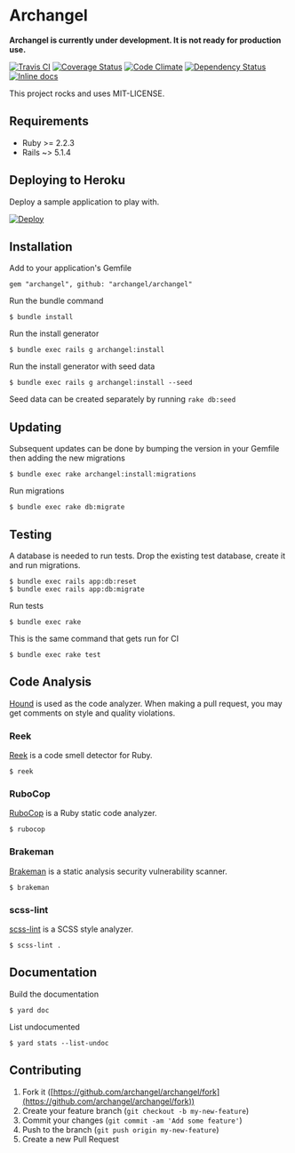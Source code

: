 # Archangel

**Archangel is currently under development. It is not ready for production use.**

[![Travis CI](https://travis-ci.org/archangel/archangel.svg?branch=master)](https://travis-ci.org/archangel/archangel)
[![Coverage Status](https://coveralls.io/repos/github/archangel/archangel/badge.svg?branch=master)](https://coveralls.io/github/archangel/archangel?branch=master)
[![Code Climate](https://codeclimate.com/github/archangel/archangel/badges/gpa.svg)](https://codeclimate.com/github/archangel/archangel)
[![Dependency Status](https://gemnasium.com/badges/github.com/archangel/archangel.svg)](https://gemnasium.com/github.com/archangel/archangel)
[![Inline docs](http://inch-ci.org/github/archangel/archangel.svg?branch=master)](http://inch-ci.org/github/archangel/archangel)

This project rocks and uses MIT-LICENSE.

## Requirements

- Ruby >= 2.2.3
- Rails ~> 5.1.4

## Deploying to Heroku

Deploy a sample application to play with.

[![Deploy](https://www.herokucdn.com/deploy/button.svg)](https://heroku.com/deploy?template=https://github.com/archangel/sample)

## Installation

Add to your application's Gemfile

```
gem "archangel", github: "archangel/archangel"
```

Run the bundle command

```
$ bundle install
```

Run the install generator

```
$ bundle exec rails g archangel:install
```

Run the install generator with seed data

```
$ bundle exec rails g archangel:install --seed
```

Seed data can be created separately by running `rake db:seed`

## Updating

Subsequent updates can be done by bumping the version in your Gemfile then adding the new migrations

```
$ bundle exec rake archangel:install:migrations
```

Run migrations

```
$ bundle exec rake db:migrate
```

## Testing

A database is needed to run tests. Drop the existing test database, create it and run migrations.

```
$ bundle exec rails app:db:reset
$ bundle exec rails app:db:migrate
```

Run tests

```
$ bundle exec rake
```

This is the same command that gets run for CI

```
$ bundle exec rake test
```

## Code Analysis

[Hound](https://houndci.com/) is used as the code analyzer. When making a pull request, you may get comments on style and quality violations.

### Reek

[Reek](https://github.com/troessner/reek) is a code smell detector for Ruby.

```
$ reek
```

### RuboCop

[RuboCop](https://github.com/bbatsov/rubocop) is a Ruby static code analyzer.

```
$ rubocop
```

### Brakeman

[Brakeman](https://github.com/presidentbeef/brakeman) is a static analysis security vulnerability scanner.

```
$ brakeman
```

### scss-lint

[scss-lint](https://github.com/brigade/scss-lint) is a SCSS style analyzer.

```
$ scss-lint .
```

## Documentation

Build the documentation

```
$ yard doc
```

List undocumented

```
$ yard stats --list-undoc
```

## Contributing

1.  Fork it ([https://github.com/archangel/archangel/fork](https://github.com/archangel/archangel/fork))
2.  Create your feature branch (`git checkout -b my-new-feature`)
3.  Commit your changes (`git commit -am 'Add some feature'`)
4.  Push to the branch (`git push origin my-new-feature`)
5.  Create a new Pull Request
